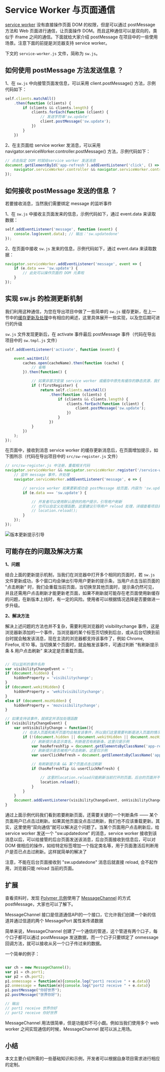 # Service Worker 与页面通信

[service worker](https://developers.google.com/web/fundamentals/getting-started/primers/service-workers?hl=zh-cn) 没有直接操作页面 DOM 的权限，但是可以通过 postMessage 方法和 Web 页面进行通信，让页面操作 DOM。而且这种通信可以是双向的，类似于 iframe 之间的通信。下面就给大家介绍 postMessage 在项目中的一些使用场景。注意下面的前提是浏览器支持 service worker。

下文的 `service-worker.js` 文件，简称为 `sw.js`。


## 如何使用 postMessage 方法发送信息 ？

1、在 `sw.js` 中向接管页面发信息，可以采用 client.postMessage() 方法，示例代码如下：

```js
self.clients.matchAll()
    .then(function (clients) {
        if (clients && clients.length) {
            clients.forEach(function (client) {
                // 发送字符串'sw.update'
                client.postMessage('sw.update');
            })
        }
    })
```


2、在主页面给 service worker 发消息，可以采用 navigator.serviceWorker.controller.postMessage() 方法，示例代码如下：

```js
// 点击指定 DOM 时就给service worker 发送消息
document.getElementById('app-refresh').addEventListener('click', () => {
    navigator.serviceWorker.controller && navigator.serviceWorker.controller.postMessage('sw.updatedone');
});
```


## 如何接收 postMessage 发送的信息 ？

若要接收消息，当然我们需要绑定 message 的监听事件

1、在 `sw.js` 中接收主页面发来的信息，示例代码如下，通过 event.data 来读取数据：

```js
self.addEventListener('message', function (event) {
    console.log(event.data); // 输出：'sw.updatedone'
});
```

2、在页面中接收 `sw.js` 发来的信息，示例代码如下，通过 event.data 来读取数据：

```js
navigator.serviceWorker.addEventListener('message', event => {
    if (e.data === 'sw.update') {
        // 此处可以操作页面的 DOM 元素啦
    }
});
```


## 实现 sw.js 的检测更新机制

我们利用这种通信，为您在导出项目中做了一些简单的 `sw.js` 缓存更新，在上一节中的[缓存更新及处理](./05-service-worker-maintenance#缓存更新难题及处理)中有相应的阐述，这里具体展开一些实现，以及您后期可进行的升级

`sw.js` 文件发现更新后，在 activate 事件最后 postMessage 事件（代码在导出项目中的 `sw.tmpl.js` 文件）

```js
self.addEventListener('activate', function (event) {

    event.waitUntil(
        caches.open(cacheName).then(function (cache) {
            // 省略
        }).then(function() {

            // 如果非首次安装 service worker 或缓存中原先有缓存的静态资源，我们需要通知接管页面，sw.js有更新，提示用户点击刷新页面
            if (!firstRegister) {
                return self.clients.matchAll()
                    .then(function (clients) {
                        if (clients && clients.length) {
                            clients.forEach(function (client) {
                                client.postMessage('sw.update');
                            })
                        }
                    })
            }
        })
    );
});
```

在页面中，接收到消息 service worker 的缓存更新消息后，在页面增加提示，如下图所示（代码在导出项目中的 `src/sw-register.js` 文件）

```js
// src/sw-register.js 中注册，重载相关代码
navigator.serviceWorker && navigator.serviceWorker.register('/service-worker.js').then(() => {
    // 监听 message 事件，并处理
    navigator.serviceWorker.addEventListener('message', e => {

        // service worker 如果更新成功会 postMessage 给页面，内容为 'sw.update'
        if (e.data === 'sw.update') {

            // 开发者可以使用默认提供的用户提示，引导用户刷新
            // 也可以自定义处理函数，这里建议引导用户 reload 处理，详细查看项目具体文件
            // location.reload();
        }
    });
});
```
![版本更新提示引导](./images/refreshTip.png)


## 可能存在的问题及解决方案

**1、问题**

结合上面的更新提示机制，当我们在浏览器中打开多个相同的页面时，若 `sw.js` 文件更新成功，多个窗口均会弹出引导用户更新的提示条，当用户点击当前页面的 "点击刷新" 时，我们会重载当前页面，当切换至其他页面时，提示条仍然可见，并且还需用户点击刷新才能更新老页面，如果不刷新就可能存在老页面使用新缓存的问题，在新版本上线时，有一定的风险。使用者可以根据情况选择是否要做进一步升级。

**2、解决方法**

解决上述问题的方法也并不复杂，需要利用浏览器的 visibilitychange 事件，这是浏览器新添加的一个事件，当浏览器的某个标签页切换到后台，或从后台切换到前台时就会触发该消息，现在主流的浏览器都支持该事件了，例如 Chrome, Firefox, IE10 等。当切换某个页面时，就会触发该事件，可通过判断 “有刷新提示条 & 用户点击刷新” 来决定是否重载页面。


```js

// 可以监听的事件名称
var visibilityChangeEvent = '';
if (document.hidden) {
    hiddenProperty = 'visibilitychange';
}
if (document.wekitHidden) {
    hiddenProperty = 'wekitvisibilitychange';
}
else if (document.mozHidden) {
    hiddenProperty = 'mozvisibilitychange';
}

// 如果支持该事件，就绑定并添加处理函数
if (visibilityChangeEvent) {
    var onVisibilityChange = function(){
        // 在进入页面和离开页面均会触发该事件，所以我们这里需要判断是进入页面的情况才做处理
        if (!(document.hidden || document.wekitHidden || document.mozHidden)) {
            // 刷新提示条显示类名，判断是否有刷新条，这里只是示例
            var hasRefreshTip = document.getElementsByClassName('app-refresh-show').length;
            // 刷新提示是否被用户点击刷新，这里仅示例
            var userClickRefresh = document.getElementsByClassName('app-refresh-click').length;

            // 有刷新提示条 && 某个页面点击过刷新
            if (hasRefreshTip && userClickRefresh) {

                // 这里的location.reload只能刷新当前打开的页面，后台的页面并不起作用
                location.reload();
            }
        }
    }
    document.addEventListener(visibilityChangeEvent, onVisibilityChange);
}
```

通过上面示例代码我们看到若要刷新页面，还需要关键的一个判断条件 —— 某个页面用户已点击过刷新。如果其他页面没点击过刷新，我们也不应该重载更新。其实，这里使用“双向通信”就可以解决这个问题了。当某个页面用户点击刷新后，给 service worker 发送一个 "sw.updatedone" 的消息，service worker 接收到该消息以后，可以给接管的后台页面发送该消息，后台页面接收到信息后，可以对 DOM 做相应的操作，如给特定标签增加一个指定类名等，用于页面激活后判断用户是否已点击过刷新。这样就简单的解决了

注意，不能在后台页面接收到 "sw.updatedone" 消息后就直接 reload, 会不起作用，浏览器只能 reload 当前的页面。

## 扩展

查看资料时，发现 [Polymer 示例](https://github.com/StartPolymer/progressive-web-app-template)使用了 [MessageChannel](https://developer.mozilla.org/zh-CN/docs/Web/API/MessageChannel) 的方式 postMessage，大家也可以了解下。

MessageChannel 接口是信道通信API的一个接口，它允许我们创建一个新的信道并通过信道的两个 MessagePort 属性来传递数据

简单来说，MessageChannel 创建了一个通信的管道，这个管道有两个口子，每个口子都可以通过 postMessage 发送数据，而一个口子只要绑定了 onmessage 回调方法，就可以接收从另一个口子传过来的数据。

一个简单的例子：
```js

var ch = new MessageChannel();
var p1 = ch.port1;
var p2 = ch.port2;
p1.onmessage = function(e){console.log("port1 receive " + e.data)}
p2.onmessage = function(e){console.log("port2 receive " + e.data)}
p1.postMessage("你好世界");
p2.postMessage("世界你好");

// 输出
// port1 receive 世界你好
// port2 receive 你好世界

```

MessageChannel 用法很简单，但是功能却不可小觑。例如当我们使用多个 web worker 之间实现通信的时候，MessageChannel 就可以派上用场。

## 小结

本文主要介绍所需的一些基础知识和示例，开发者可以根据自身项目需求进行相应的定制。










